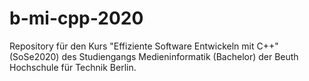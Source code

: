 # b-mi-cpp-2020
Repository für den Kurs "Effiziente Software Entwickeln mit C++" (SoSe2020) des Studiengangs Medieninformatik (Bachelor) der Beuth Hochschule für Technik Berlin.
